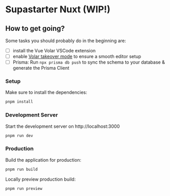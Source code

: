 # Supastarter Nuxt (WIP!)

## How to get going?

Some tasks you should probably do in the beginning are:

- [ ] install the Vue Volar VSCode extension
- [ ] enable [Volar takeover mode](https://nuxt.com/docs/getting-started/installation#prerequisites) to ensure a smooth editor setup
- [ ] Prisma: Run `npx prisma db push` to sync the schema to your database & generate the Prisma Client

### Setup

Make sure to install the dependencies:

```bash
pnpm install
```

### Development Server

Start the development server on http://localhost:3000

```bash
pnpm run dev
```

### Production

Build the application for production:

```bash
pnpm run build
```

Locally preview production build:

```bash
pnpm run preview
```
